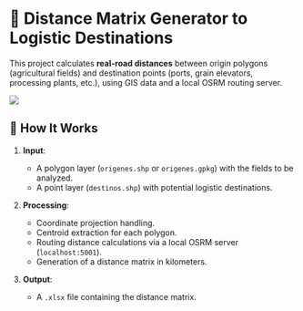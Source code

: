 # 🚛 Distance Matrix Generator to Logistic Destinations

This project calculates **real-road distances** between origin polygons (agricultural fields) and destination points (ports, grain elevators, processing plants, etc.), using GIS data and a local OSRM routing server.

![](raw/ors.png)

## 🧩 How It Works

1. **Input**:
   - A polygon layer (`origenes.shp` or `origenes.gpkg`) with the fields to be analyzed.
   - A point layer (`destinos.shp`) with potential logistic destinations.

2. **Processing**:
   - Coordinate projection handling.
   - Centroid extraction for each polygon.
   - Routing distance calculations via a local OSRM server (`localhost:5001`).
   - Generation of a distance matrix in kilometers.

3. **Output**:
   - A `.xlsx` file containing the distance matrix.